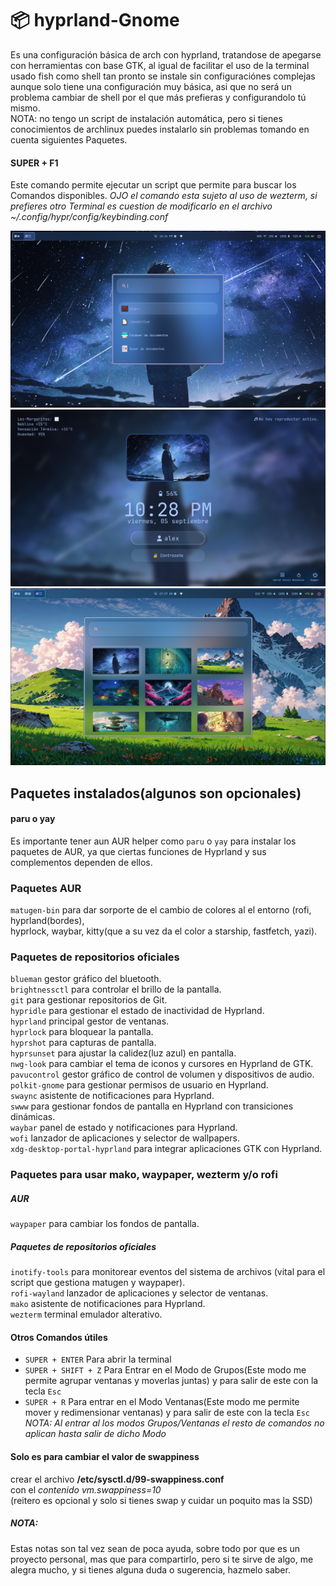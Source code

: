 # 📦 hyprland-Gnome

Es una configuración básica de arch con hyprland, tratandose de apegarse con herramientas con base
GTK, al igual de facilitar el uso de la terminal usado fish como shell tan pronto se instale sin
configuraciónes complejas aunque solo tiene una configuración muy básica, asi que no será un
problema cambiar de shell por el que más prefieras y configurandolo tú mismo.  
NOTA: no tengo un script de instalación automática, pero si tienes conocimientos de archlinux
puedes instalarlo sin problemas tomando en cuenta siguientes Paquetes.  

#### SUPER + F1
Este comando permite ejecutar un script que permite para buscar los Comandos disponibles.
*OJO el comando esta sujeto al uso de wezterm, si prefieres otro Terminal es cuestion de
modificarlo en el archivo ~/.config/hypr/config/keybinding.conf*  

![Wofi](/capturas/Captura.png)  
![Pantalla de bloqueo](/capturas/Pantalla_de_Bloqueo.png)  
![Wallpapers](/capturas/Wallpaper.png)  

## Paquetes instalados(algunos son opcionales)

#### paru o yay

Es importante tener aun AUR helper como `paru` o `yay` para instalar los paquetes de AUR, ya que
ciertas funciones de Hyprland y sus complementos dependen de ellos.

### Paquetes AUR
`matugen-bin` para dar sorporte de el cambio de colores al el entorno (rofi, hyprland(bordes),  
hyprlock, waybar, kitty(que a su vez da el color a starship, fastfetch, yazi).  

### Paquetes de repositorios oficiales
`blueman` gestor gráfico del bluetooth.  
`brightnessctl` para controlar el brillo de la pantalla.  
`git` para gestionar repositorios de Git.  
`hypridle` para gestionar el estado de inactividad de Hyprland.  
`hyprland` principal gestor de ventanas.  
`hyprlock` para bloquear la pantalla.  
`hyprshot` para capturas de pantalla.  
`hyprsunset` para ajustar la calidez(luz azul) en pantalla.  
`nwg-look` para cambiar el tema de iconos y cursores en Hyprland de GTK.  
`pavucontrol` gestor gráfico de control de volumen y dispositivos de audio.  
`polkit-gnome` para gestionar permisos de usuario en Hyprland.  
`swaync` asistente de notificaciones para Hyprland.  
`swww` para gestionar fondos de pantalla en Hyprland con transiciones dinámicas.  
`waybar` panel de estado y notificaciones para Hyprland.  
`wofi` lanzador de aplicaciones y selector de wallpapers.  
`xdg-desktop-portal-hyprland` para integrar aplicaciones GTK con Hyprland.  


### Paquetes para usar mako, waypaper, wezterm y/o rofi
##### AUR
`waypaper` para cambiar los fondos de pantalla.  

##### Paquetes de repositorios oficiales
`inotify-tools` para monitorear eventos del sistema de archivos (vital para el script que gestiona
matugen y waypaper).  
`rofi-wayland` lanzador de aplicaciones y selector de ventanas.  
`mako` asistente de notificaciones para Hyprland.  
`wezterm` terminal emulador alterativo.  

#### Otros Comandos útiles
* `SUPER + ENTER` Para abrir la terminal  
* `SUPER + SHIFT + Z` Para Entrar en el Modo de Grupos(Este modo me permite agrupar ventanas y
moverlas juntas) y para salir de este con la tecla `Esc`  
* `SUPER + R` Para entrar en el Modo Ventanas(Este modo me permite mover y redimensionar
ventanas) y para salir de este con la tecla `Esc`  
*NOTA: Al entrar al los modos Grupos/Ventanas el resto de comandos no aplican hasta salir de dicho
Modo*  

#### Solo es para cambiar el valor de swappiness
 crear el archivo **/etc/sysctl.d/99-swappiness.conf**  
 con el *contenido vm.swappiness=10*  
 (reitero es opcional y solo si tienes swap y cuidar un poquito mas la SSD)

##### NOTA:
Estas notas son tal vez sean de poca ayuda, sobre todo por que es un proyecto personal, mas que
para compartirlo, pero si te sirve de algo, me alegra mucho, y si tienes alguna duda o sugerencia,
hazmelo saber.  


